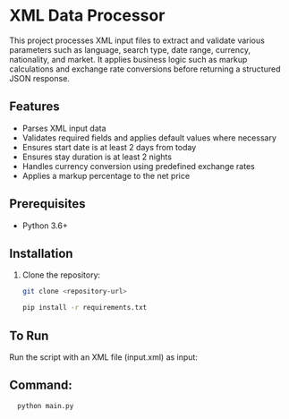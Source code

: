 # XML Data Processor

This project processes XML input files to extract and validate various parameters such as language, search type, date range, currency, nationality, and market. It applies business logic such as markup calculations and exchange rate conversions before returning a structured JSON response.

## Features

- Parses XML input data
- Validates required fields and applies default values where necessary
- Ensures start date is at least 2 days from today
- Ensures stay duration is at least 2 nights
- Handles currency conversion using predefined exchange rates
- Applies a markup percentage to the net price

## Prerequisites

- Python 3.6+

## Installation

1. Clone the repository:
   ```sh
   git clone <repository-url>
   ```
   ```sh
   pip install -r requirements.txt
   ```

## To Run
   Run the script with an XML file (input.xml) as input:
   ## Command:
      python main.py


